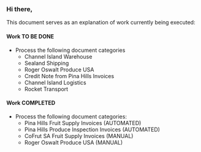 ### Hi there,

This document serves as an explanation of work currently being executed:

#### Work TO BE DONE
 - Process the following document categories
    - Channel Island Warehouse
    - Sealand Shipping
    - Roger Oswalt Produce USA
    - Credit Note from Pina Hills Invoices
    - Channel Island Logistics
    - Rocket Transport

#### Work COMPLETED
 - Process the following document categories:
    - Pina Hills Fruit Supply Invoices (AUTOMATED)
    - Pina Hills Produce Inspection Invoices (AUTOMATED)
    - CoFrut SA Fruit Supply Invoices (MANUAL)
    - Roger Oswalt Produce USA (MANUAL)
    